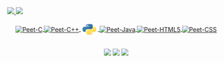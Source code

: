 ##
<div>
  <a href="https://github.com/Peter-Portela">
    <img height="180em" src="https://github-readme-stats.vercel.app/api?username=Peter-Portela&show_icons=true&theme=github_dark&include_all_commits=true&count_private=true"/>
    <img height="180em" src="https://github-readme-stats.vercel.app/api/top-langs/?username=Peter-Portela&layout=compact&langs_count=10&theme=github_dark"/>
</div>
<div style="display: inline_block" align="center"><br>
  <img align="center" alt="Peet-C" height="30" width="40" src="https://cdn.jsdelivr.net/gh/devicons/devicon/icons/c/c-original.svg">
  <img align="center" alt="Peet-C++" height="30" width="40" src="https://cdn.jsdelivr.net/gh/devicons/devicon/icons/cplusplus/cplusplus-original.svg">
  <img align="center" alt="Peet-Python" height="30" width="40" src="https://raw.githubusercontent.com/devicons/devicon/master/icons/python/python-original.svg">
  <img align="center" alt="Peet-Java" height="30" width="40" src="https://cdn.jsdelivr.net/gh/devicons/devicon/icons/java/java-original.svg">
  <img align="center" alt="Peet-HTML5" height="30" width="40" src="https://cdn.jsdelivr.net/gh/devicons/devicon/icons/html5/html5-original.svg">
  <img align="center" alt="Peet-CSS" height="30" width="40" src="https://cdn.jsdelivr.net/gh/devicons/devicon/icons/css3/css3-original.svg">
  
</div>

##
  
 <div align="center"> 
  <a href="https://www.linkedin.com/in/peter-davison-portela/" target="_blank"><img src="https://img.shields.io/badge/-LinkedIn-%230077B5?style=for-the-badge&logo=linkedin&logoColor=white" target="_blank"></a>
  <a href = "mailto:peterportelah@gmail.com"><img src="https://img.shields.io/badge/-Gmail-%23333?style=for-the-badge&logo=gmail&logoColor=white" target="_blank"></a>
  <a href="https://www.instagram.com/_peter.davison/" target="_blank"><img src="https://img.shields.io/badge/-Instagram-%23E4405F?style=for-the-badge&logo=instagram&logoColor=white" target="_blank"></a>
</div>
  
<!--
![Anurag's GitHub stats](https://github-readme-stats.vercel.app/api?username=Peter-Portela&show_icons=true&theme=gotham)
[![MasterHead](https://img.freepik.com/free-vector/welcome-neon-sign-vector_53876-76088.jpg?size=338&ext=jpg)](https://github.com/Peter-Portela)
**Peter-Portela/Peter-Portela** is a ✨ _special_ ✨ repository because its `README.md` (this file) appears on your GitHub profile.

Here are some ideas to get you started:

- 🔭 I’m currently working on ...
- 🌱 I’m currently learning ...
- 👯 I’m looking to collaborate on ...
- 🤔 I’m looking for help with ...
- 💬 Ask me about ...
- 📫 How to reach me: ...
- 😄 Pronouns: ...
- ⚡ Fun fact: ...
-->
